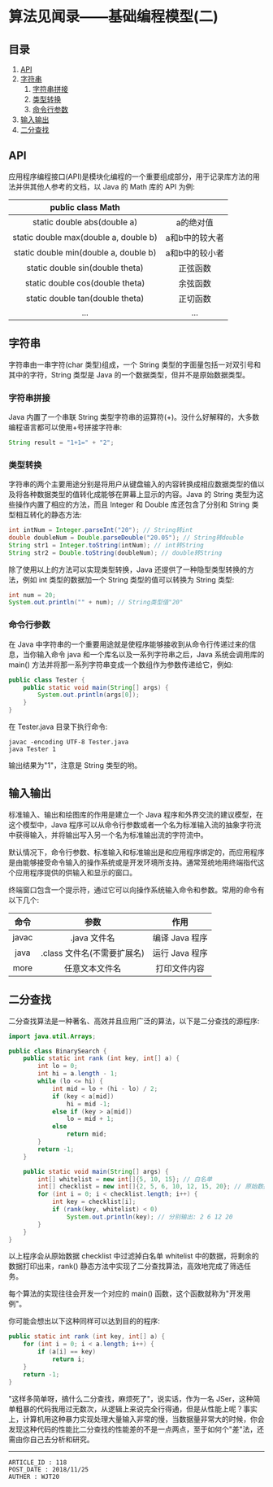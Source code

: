 
# 算法见闻录——基础编程模型(二) #

## 目录 ##

1. [API](#href1)
2. [字符串](#href2)
    1. [字符串拼接](#href2-1)
    2. [类型转换](#href2-2)
    3. [命令行参数](#href2-3)
3. [输入输出](#href3)
4. [二分查找](#href4)

## <a name="href1">API</a> ##

应用程序编程接口(API)是模块化编程的一个重要组成部分，用于记录库方法的用法并供其他人参考的文档，以 Java 的 Math 库的 API 为例:

| public class Math                     |               |
| :-----------------------------------: | :-----------: |
| static double abs(double a)           | a的绝对值      |
| static double max(double a, double b) | a和b中的较大者 |
| static double min(double a, double b) | a和b中的较小者 |
| static double sin(double theta)       | 正弦函数       |
| static double cos(double theta)       | 余弦函数       |
| static double tan(double theta)       | 正切函数       |
| ...                                   | ...           |

## <a name="href2">字符串</a> ##

字符串由一串字符(char 类型)组成，一个 String 类型的字面量包括一对双引号和其中的字符，String 类型是 Java 的一个数据类型，但并不是原始数据类型。

### <a name="href2-1">字符串拼接</a> ###

Java 内置了一个串联 String 类型字符串的运算符(+)。没什么好解释的，大多数编程语言都可以使用+号拼接字符串:

```Java
String result = "1+1=" + "2";
```

### <a name="href2-2">类型转换</a> ###

字符串的两个主要用途分别是将用户从键盘输入的内容转换成相应数据类型的值以及将各种数据类型的值转化成能够在屏幕上显示的内容。Java 的 String 类型为这些操作内置了相应的方法，而且 Integer 和 Double 库还包含了分别和 String 类型相互转化的静态方法:

```Java
int intNum = Integer.parseInt("20"); // String转int
double doubleNum = Double.parseDouble("20.05"); // String转double
String str1 = Integer.toString(intNum); // int转String
String str2 = Double.toString(doubleNum); // double转String
```

除了使用以上的方法可以实现类型转换，Java 还提供了一种隐型类型转换的方法，例如 int 类型的数据加一个 String 类型的值可以转换为 String 类型:

```Java
int num = 20;
System.out.println("" + num); // String类型值"20"
```

### <a name="href2-3">命令行参数</a> ###

在 Java 中字符串的一个重要用途就是使程序能够接收到从命令行传递过来的信息，当你输入命令 java 和一个库名以及一系列字符串之后，Java 系统会调用库的 main() 方法并将那一系列字符串变成一个数组作为参数传递给它，例如:

```Java
public class Tester {
    public static void main(String[] args) {
        System.out.println(args[0]);
    }
}
```

在 Tester.java 目录下执行命令:

```
javac -encoding UTF-8 Tester.java
java Tester 1
```

输出结果为"1"，注意是 String 类型的哟。

## <a name="href3">输入输出</a> ##

标准输入、输出和绘图库的作用是建立一个 Java 程序和外界交流的建议模型，在这个模型中，Java 程序可以从命令行参数或者一个名为标准输入流的抽象字符流中获得输入，并将输出写入另一个名为标准输出流的字符流中。

默认情况下，命令行参数、标准输入和标准输出是和应用程序绑定的，而应用程序是由能够接受命令输入的操作系统或是开发环境所支持。通常笼统地用终端指代这个应用程序提供的供输入和显示的窗口。

终端窗口包含一个提示符，通过它可以向操作系统输入命令和参数。常用的命令有以下几个:

| 命令    | 参数                       | 作用           |
| :-----: | :-----------------------: | :------------: |
| javac   | .java 文件名               | 编译 Java 程序 |
| java    | .class 文件名(不需要扩展名) | 运行 Java 程序 |
| more    | 任意文本文件名              | 打印文件内容   |

## <a name="href4">二分查找</a> ##

二分查找算法是一种著名、高效并且应用广泛的算法，以下是二分查找的源程序:

```Java
import java.util.Arrays;

public class BinarySearch {
    public static int rank (int key, int[] a) {
        int lo = 0;
        int hi = a.length - 1;
        while (lo <= hi) {
            int mid = lo + (hi - lo) / 2;
            if (key < a[mid])
                hi = mid -1;
            else if (key > a[mid])
                lo = mid + 1;
            else
                return mid;
        }
        return -1;
    }

    public static void main(String[] args) {
        int[] whitelist = new int[]{5, 10, 15}; // 白名单
        int[] checklist = new int[]{2, 5, 6, 10, 12, 15, 20}; // 原始数据
        for (int i = 0; i < checklist.length; i++) {
            int key = checklist[i];
            if (rank(key, whitelist) < 0)
                System.out.println(key); // 分别输出: 2 6 12 20
        }
    }
}
```

以上程序会从原始数据 checklist 中过滤掉白名单 whitelist 中的数据，将剩余的数据打印出来，rank() 静态方法中实现了二分查找算法，高效地完成了筛选任务。

每个算法的实现往往会开发一个对应的 main() 函数，这个函数就称为"开发用例"。

你可能会想出以下这种同样可以达到目的的程序:

```Java
public static int rank (int key, int[] a) {
    for (int i = 0; i < a.length; i++) {
        if (a[i] == key)
            return i;
    }
    return -1;
}
```

"这样多简单呀，搞什么二分查找，麻烦死了"，说实话，作为一名 JSer，这种简单粗暴的代码我用过无数次，从逻辑上来说完全行得通，但是从性能上呢？事实上，计算机用这种暴力实现处理大量输入非常的慢，当数据量非常大的时候，你会发现这种代码的性能比二分查找的性能差的不是一点两点，至于如何个"差"法，还需由你自己去分析和研究。

---

```
ARTICLE_ID : 118
POST_DATE : 2018/11/25
AUTHER : WJT20
```
